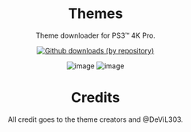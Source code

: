 <div align="center"> 
 
 # Themes
 Theme downloader for PS3™ 4K Pro.
 
[![Github downloads (by repository)](https://img.shields.io/github/downloads/PS3-4K-Pro/Themes/total.svg?style=social)](https://github.com/PS3-4K-Pro/Themes/releases)


![image](https://user-images.githubusercontent.com/74815634/141284203-3ada4570-7305-4ea9-ac9b-2d9264ae4d21.png)
![image](https://user-images.githubusercontent.com/74815634/141284323-9c8ce249-e530-4a0a-ba11-dcd3284d3c03.png)

 # Credits
 
 All credit goes to the theme creators and @DeViL303.
</div>
